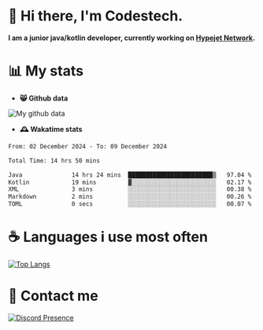 # 👋 Hi there, I'm Codestech.
**I am a junior java/kotlin developer, currently working on [Hypejet Network](https://github.com/Hypejet).**

# 📊 My stats
- **😸 Github data**

![My github data](https://github-readme-stats.vercel.app/api?username=Codestech1&count_private=true&include_all_commits=true&theme=codeSTACKr)

- **🕰️ Wakatime stats**
<!--START_SECTION:waka-->

```txt
From: 02 December 2024 - To: 09 December 2024

Total Time: 14 hrs 50 mins

Java              14 hrs 24 mins  ████████████████████████▒   97.04 %
Kotlin            19 mins         ▓░░░░░░░░░░░░░░░░░░░░░░░░   02.17 %
XML               3 mins          ░░░░░░░░░░░░░░░░░░░░░░░░░   00.38 %
Markdown          2 mins          ░░░░░░░░░░░░░░░░░░░░░░░░░   00.26 %
TOML              0 secs          ░░░░░░░░░░░░░░░░░░░░░░░░░   00.07 %
```

<!--END_SECTION:waka-->

# ☕ Languages i use most often
[![Top Langs](https://github-readme-stats.vercel.app/api/top-langs/?username=Codestech1&layout=compact&langs_count=8&exclude_repo=window5000.github.io&theme=codeSTACKr)](https://github.com/anuraghazra/github-readme-stats)

# 💬 Contact me
[![Discord Presence](https://lanyard.cnrad.dev/api/650718742157852740)](https://discord.com/users/650718742157852740)
</br>

